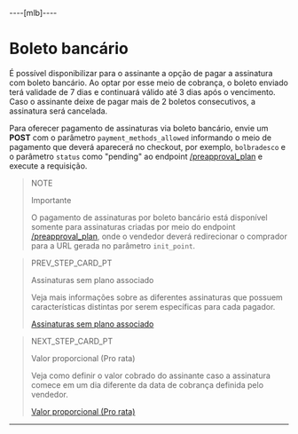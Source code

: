 ----[mlb]----
# Boleto bancário

É possível disponibilizar para o assinante a opção de pagar a assinatura com boleto bancário. Ao optar por esse meio de cobrança, o boleto enviado terá validade de 7 dias e continuará válido até 3 dias após o vencimento. Caso o assinante deixe de pagar mais de 2 boletos consecutivos, a assinatura será cancelada.

Para oferecer pagamento de assinaturas via boleto bancário, envie um **POST** com o parâmetro `payment_methods_allowed` informando o meio de pagamento que deverá aparecerá no checkout, por exemplo, `bolbradesco` e o parâmetro `status` como "pending" ao endpoint [/preapproval_plan](/developers/pt/reference/subscriptions/_preapproval_plan/post) e execute a requisição.

> NOTE
>
> Importante
>
> O pagamento de assinaturas por boleto bancário está disponível somente para assinaturas criadas por meio do endpoint [/preapproval_plan](/developers/pt/reference/subscriptions/_preapproval_plan/post), onde o vendedor deverá redirecionar o comprador para a URL gerada no parâmetro `init_point`.


> PREV_STEP_CARD_PT
>
> Assinaturas sem plano associado 
>
> Veja mais informações sobre as diferentes assinaturas que possuem características distintas por serem específicas para cada pagador.
>
> [Assinaturas sem plano associado](/developers/pt/docs/subscriptions/integration-configuration/subscriptions-no-associated-plan)

> NEXT_STEP_CARD_PT
>
> Valor proporcional (Pro rata)
>
> Veja como definir o valor cobrado do assinante caso a assinatura comece em um dia diferente da data de cobrança definida pelo vendedor.
>
> [Valor proporcional (Pro rata)](/developers/pt/docs/subscriptions/integration-customization/payment-methods/proportional-amount)

------------